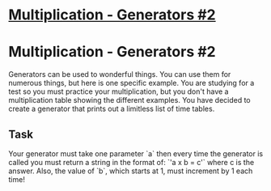 # [Multiplication - Generators #2](https://www.codewars.com/kata/multiplication-generators-number-2 "https://www.codewars.com/kata/5637ead70013386e30000027")

<h1>Multiplication - Generators #2</h1>
Generators can be used to wonderful things. You can use them for numerous things, but here is one specific example. You are studying for a test so you must practice your multiplication, but you don't have a multiplication table showing the different examples. You have decided to create a generator that prints out a limitless list of time tables.

<h2>Task</h2>
<p>
Your generator must take one parameter `a` then every time the generator is called you must return a string in the format of: `'a x b = c'` where c is the answer. Also, the value of `b`, which starts at 1, must increment by 1 each time!
</p>